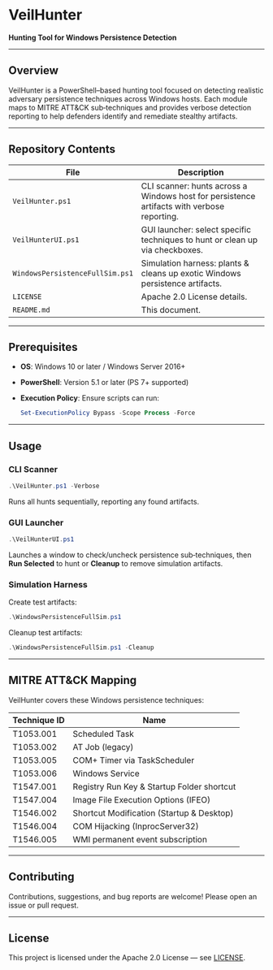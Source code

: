 # VeilHunter

**Hunting Tool for Windows Persistence Detection**

---

## Overview

VeilHunter is a PowerShell–based hunting tool focused on detecting realistic adversary persistence techniques across Windows hosts. Each module maps to MITRE ATT\&CK sub‑techniques and provides verbose detection reporting to help defenders identify and remediate stealthy artifacts.

---

## Repository Contents

| File                            | Description                                                                                |
| ------------------------------- | ------------------------------------------------------------------------------------------ |
| `VeilHunter.ps1`                | CLI scanner: hunts across a Windows host for persistence artifacts with verbose reporting. |
| `VeilHunterUI.ps1`              | GUI launcher: select specific techniques to hunt or clean up via checkboxes.               |
| `WindowsPersistenceFullSim.ps1` | Simulation harness: plants & cleans up exotic Windows persistence artifacts.               |
| `LICENSE`                       | Apache 2.0 License details.                                                                |
| `README.md`                     | This document.                                                                             |

---

## Prerequisites

* **OS**: Windows 10 or later / Windows Server 2016+
* **PowerShell**: Version 5.1 or later (PS 7+ supported)
* **Execution Policy**: Ensure scripts can run:

  ```powershell
  Set-ExecutionPolicy Bypass -Scope Process -Force
  ```

---

## Usage

### CLI Scanner

```powershell
.\VeilHunter.ps1 -Verbose
```

Runs all hunts sequentially, reporting any found artifacts.

### GUI Launcher

```powershell
.\VeilHunterUI.ps1
```

Launches a window to check/uncheck persistence sub‑techniques, then **Run Selected** to hunt or **Cleanup** to remove simulation artifacts.

### Simulation Harness

Create test artifacts:

```powershell
.\WindowsPersistenceFullSim.ps1
```

Cleanup test artifacts:

```powershell
.\WindowsPersistenceFullSim.ps1 -Cleanup
```

---

## MITRE ATT\&CK Mapping

VeilHunter covers these Windows persistence techniques:

| Technique ID | Name                                       |
| ------------ | ------------------------------------------ |
| T1053.001    | Scheduled Task                             |
| T1053.002    | AT Job (legacy)                            |
| T1053.005    | COM+ Timer via TaskScheduler               |
| T1053.006    | Windows Service                            |
| T1547.001    | Registry Run Key & Startup Folder shortcut |
| T1547.004    | Image File Execution Options (IFEO)        |
| T1546.002    | Shortcut Modification (Startup & Desktop)  |
| T1546.004    | COM Hijacking (InprocServer32)             |
| T1546.005    | WMI permanent event subscription           |

---

## Contributing

Contributions, suggestions, and bug reports are welcome! Please open an issue or pull request.

---

## License

This project is licensed under the Apache 2.0 License — see [LICENSE](LICENSE).


